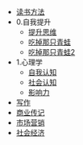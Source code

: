 - [读书方法]()
- 0.自我提升
  - [提升思维](0_自我提升11/提升思维.md)
  - [吃掉那只青蛙](0_自我提升11/吃掉那只青蛙.md)
  - [吃掉那只青蛙2](0_自我提升/吃掉那只)
- 1.心理学
  - [自我认知](1_心理学/自我认知.md)
  - [社会认知](1_心理学/社会认知.md)
  - [影响力](1_心理学/影响力.md)
- [写作](2_技能/写作.md)
- [商业传记](3_管理/商业传记.md)
- [市场营销](3_管理/市场营销.md)
- [社会经济](3_管理/社会经济.md)
